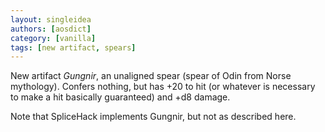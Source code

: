 ```yaml
---
layout: singleidea
authors: [aosdict]
category: [vanilla]
tags: [new artifact, spears]
---
```

New artifact *Gungnir*, an unaligned spear (spear of Odin from Norse mythology). Confers nothing, but has +20 to hit (or whatever is necessary to make a hit basically guaranteed) and +d8 damage.

Note that SpliceHack implements Gungnir, but not as described here.
